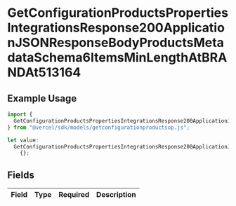 # GetConfigurationProductsPropertiesIntegrationsResponse200ApplicationJSONResponseBodyProductsMetadataSchema6ItemsMinLengthAtBRANDAt513164

## Example Usage

```typescript
import {
  GetConfigurationProductsPropertiesIntegrationsResponse200ApplicationJSONResponseBodyProductsMetadataSchema6ItemsMinLengthAtBRANDAt513164,
} from "@vercel/sdk/models/getconfigurationproductsop.js";

let value:
  GetConfigurationProductsPropertiesIntegrationsResponse200ApplicationJSONResponseBodyProductsMetadataSchema6ItemsMinLengthAtBRANDAt513164 =
    {};
```

## Fields

| Field       | Type        | Required    | Description |
| ----------- | ----------- | ----------- | ----------- |